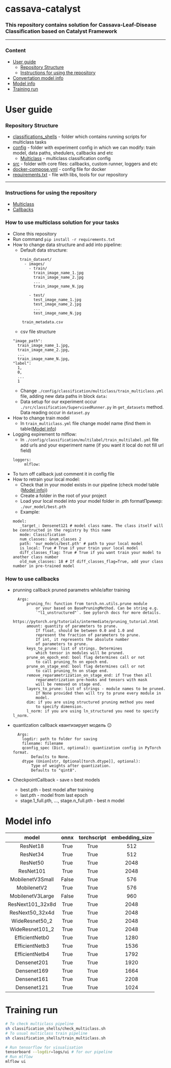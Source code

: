 # cassava-catalyst
### This repository contains solution for Cassava-Leaf-Disease Classification based on Catalyst Framework
----
### Content
- [User guide](#user-guide)
  * [Repository Structure](#repository-structure)
  * [Instructions for using the repository](#instructions-for-using-the-repository)
- [Convertation model info](#convertation-model-info)
- [Model info](#model-info)
- [Training run](#training-run)
# User guide
### Repository Structure
- [classifications_shells](#training-run) - folder which contains running scripts for multiclass tasks
- [config](./config) - folder with experiment config in which we can modify: train model, data paths, shedulers, callbacks and etc 
    * [Multiclass](config/classification/multiclass/train_multiclass.yml) - multiclass classification config
- [src](src/) - folder with core files: callbacks, custom runner, loggers and etc
- [docker-compose.yml](#test-in-docker) - config file for docker
- [requirements.txt](/requirements.txt) - file with libs, tools for our repository
---
### Instructions for using the repository
- [Multiclass](#how-to-use-multiclass-solution-for-your-tasks)
- [Callbacks](#how-to-use-callbacks)
 ### How to use multiclass solution for your tasks 
   - Clone this repository
   - Run command ```pip install -r requirements.txt```
   -  How to change data structure and add into pipeline:
       - Default data structure:
       ```
          train_dataset/
            - images/
              - train/
                train_image_name_1.jpg
                train_image_name_2.jpg
                ...
                train_image_name_N.jpg

              - test/
                test_image_name_1.jpg
                test_image_name_2.jpg
                ...
                test_image_name_N.jpg

           train_metadata.csv
        ```
        - csv file structure
        ```
        "image_path":
          train_image_name_1.jpg,
          train_image_name_2.jpg,
          ...
          train_image_name_N.jpg,
        "label":
          1,
          0,
          ...
          1
        ```
       - Change ```./config/classification/multiclass/train_multiclass.yml``` file, adding new data paths in block ```data:```
       - Data setup for our experiment occur ```./src/classification/SupervisedRunner.py``` in ```get_datasets``` method. Data reading occur in ```dataset.py```
   - How to change train model
       - In ```train_multiclass.yml``` file change model name (find them in table([Model info](#model-info))
   - Logging expirement to mlflow:
      - In ```./config/classification/multilabel/train_multilabel.yml``` file add urls and your experiment name (if you want it local do not fill url field)
       ```
       loggers:
            mlflow:
       ```
   - To turn off callback just comment it in config file
   - How to retrain your local model:
     - Check that in your model exists in our pipeline (check model table ([Model info](#model-info)))
     - Create a folder in the root of your project
     - Load your local model into your model folder in .pth formatПример: ```./our_model/best.pth```
     - Example:
     ```
     model:
        _target_: Densenet121 # model class name. The class itself will be constructed in the registry by this name
        mode: Classification
        num_classes: &num_classes 2
        path: 'our_models/best.pth' # path to your local model
        is_local: True # True if your train your local model
        diff_classes_flag: True # True if you want train your model to another class number
        old_num_classes: 18 # If diff_classes_flag=True, add your class number in pre-trained model
     ```
### How to use callbacks 
- prunning callback pruned parametrs while/after training
  ```
    Args:
        pruning_fn: function from torch.nn.utils.prune module
            or your based on BasePruningMethod. Can be string e.g.
            `"l1_unstructured"`. See pytorch docs for more details.
            https://pytorch.org/tutorials/intermediate/pruning_tutorial.html
        amount: quantity of parameters to prune.
            If float, should be between 0.0 and 1.0 and
            represent the fraction of parameters to prune.
            If int, it represents the absolute number
            of parameters to prune.
        keys_to_prune: list of strings. Determines
            which tensor in modules will be pruned.
        prune_on_epoch_end: bool flag determines call or not
            to call pruning_fn on epoch end.
        prune_on_stage_end: bool flag determines call or not
            to call pruning_fn on stage end.
        remove_reparametrization_on_stage_end: if True then all
            reparametrization pre-hooks and tensors with mask
            will be removed on stage end.
        layers_to_prune: list of strings - module names to be pruned.
            If None provided then will try to prune every module in
            model.
        dim: if you are using structured pruning method you need
            to specify dimension.
        l_norm: if you are using ln_structured you need to specify l_norm.
  ```

- quantization callback квантизирует модель :neutral_face:
  ```
    Args:
      logdir: path to folder for saving
      filename: filename
      qconfig_spec (Dict, optional): quantization config in PyTorch format.
          Defaults to None.
      dtype (Union[str, Optional[torch.dtype]], optional):
          Type of weights after quantization.
          Defaults to "qint8".
  ```
- CheckpointCallback - save ```n``` best models
  - best.pth - best model after training
  - last.pth - model from last epoch
  - stage.1_full.pth, ..., stage.n_full.pth - best n model 
# Model info

| model | onnx  | torchscript | embedding_size |
| :---: | :-: | :-: | :-: |
| ResNet18 | True  | True | 512 |
| ResNet34 | True  | True | 512 |
| ResNet50 | True  | True | 2048 |
| ResNet101 | True  | True | 2048 |
| MobilenetV3Small | False  | True | 576 |
| MobilenetV2 | True  | True | 576 |
| MobilenetV3Large | False  | True | 960 |
| ResNext101_32x8d | True  | True | 2048 |
| ResNext50_32x4d | True  | True | 2048 |
| WideResnet50_2 | True  | True | 2048 |
| WideResnet101_2 | True  | True | 2048 |
| EfficientNetb0 | True  | True | 1280 |
| EfficientNetb3 | True  | True | 1536 |
| EfficientNetb4 | True  | True | 1792 |
| Densenet201 | True  | True | 1920 |
| Densenet169 | True  | True | 1664 |
| Densenet161 | True  | True | 2208 |
| Densenet121 | True  | True | 1024 |

# Training run 
```bash
# To check multiclass pipeline
sh classification_shells/check_multiclass.sh
# To usual multiclass train pipeline
sh classification_shells/train_multiclass.sh

# Run tensorflow for visualisation
tensorboard --logdir=logs/ui # for our pipeline
# Run mlflow 
mlflow ui

```